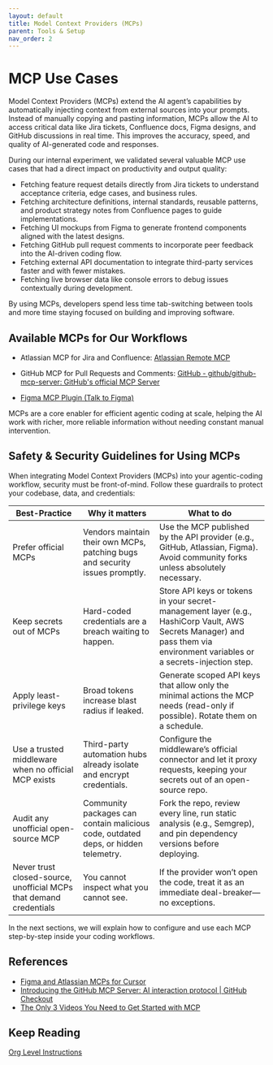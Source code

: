 ```yaml
---
layout: default
title: Model Context Providers (MCPs)
parent: Tools & Setup
nav_order: 2
---
```


# MCP Use Cases

Model Context Providers (MCPs) extend the AI agent’s capabilities by automatically injecting context from external sources into your prompts. Instead of manually copying and pasting information, MCPs allow the AI to access critical data like Jira tickets, Confluence docs, Figma designs, and GitHub discussions in real time. This improves the accuracy, speed, and quality of AI-generated code and responses.

During our internal experiment, we validated several valuable MCP use cases that had a direct impact on productivity and output quality:

- Fetching feature request details directly from Jira tickets to understand acceptance criteria, edge cases, and business rules.
- Fetching architecture definitions, internal standards, reusable patterns, and product strategy notes from Confluence pages to guide implementations.
- Fetching UI mockups from Figma to generate frontend components aligned with the latest designs.
- Fetching GitHub pull request comments to incorporate peer feedback into the AI-driven coding flow.
- Fetching external API documentation to integrate third-party services faster and with fewer mistakes.
- Fetching live browser data like console errors to debug issues contextually during development.

By using MCPs, developers spend less time tab-switching between tools and more time staying focused on building and improving software.

## Available MCPs for Our Workflows

- Atlassian MCP for Jira and Confluence: [Atlassian Remote MCP](https://www.atlassian.com/platform/remote-mcp-server)

- GitHub MCP for Pull Requests and Comments: [GitHub - github/github-mcp-server: GitHub's official MCP Server](https://github.com/github/github-mcp-server)

- [Figma MCP Plugin (Talk to Figma)](https://www.figma.com/community/plugin/1485687494525374295/cursor-talk-to-figma-mcp-plugin)

MCPs are a core enabler for efficient agentic coding at scale, helping the AI work with richer, more reliable information without needing constant manual intervention.

## Safety & Security Guidelines for Using MCPs

When integrating Model Context Providers (MCPs) into your agentic-coding workflow, security must be front-of-mind. Follow these guardrails to protect your codebase, data, and credentials:

| **Best-Practice**                                                  | **Why it matters**                                                                 | **What to do**                                                                                                                                                             |
| ------------------------------------------------------------------ | ---------------------------------------------------------------------------------- | -------------------------------------------------------------------------------------------------------------------------------------------------------------------------- |
| Prefer official MCPs                                               | Vendors maintain their own MCPs, patching bugs and security issues promptly.       | Use the MCP published by the API provider (e.g., GitHub, Atlassian, Figma). Avoid community forks unless absolutely necessary.                                             |
| Keep secrets out of MCPs                                           | Hard-coded credentials are a breach waiting to happen.                             | Store API keys or tokens in your secret-management layer (e.g., HashiCorp Vault, AWS Secrets Manager) and pass them via environment variables or a secrets-injection step. |
| Apply least-privilege keys                                         | Broad tokens increase blast radius if leaked.                                      | Generate scoped API keys that allow only the minimal actions the MCP needs (read-only if possible). Rotate them on a schedule.                                             |
| Use a trusted middleware when no official MCP exists               | Third-party automation hubs already isolate and encrypt credentials.               | Configure the middleware’s official connector and let it proxy requests, keeping your secrets out of an open-source repo.                                                  |
| Audit any unofficial open-source MCP                               | Community packages can contain malicious code, outdated deps, or hidden telemetry. | Fork the repo, review every line, run static analysis (e.g., Semgrep), and pin dependency versions before deploying.                                                       |
| Never trust closed-source, unofficial MCPs that demand credentials | You cannot inspect what you cannot see.                                            | If the provider won’t open the code, treat it as an immediate deal-breaker—no exceptions.                                                                                  |

In the next sections, we will explain how to configure and use each MCP step-by-step inside your coding workflows.

## References

- [Figma and Atlassian MCPs for Cursor](https://www.loom.com/share/2c651abeb3394c38a218f2860084da0d)
- [Introducing the GitHub MCP Server: AI interaction protocol | GitHub Checkout](https://www.youtube.com/watch?v=d3QpQO6Paeg)
- [The Only 3 Videos You Need to Get Started with MCP](https://www.youtube.com/watch?v=YRfOiB0Im64)

## Keep Reading

[Org Level Instructions](./ORG_INSTRUCTIONS.md)
